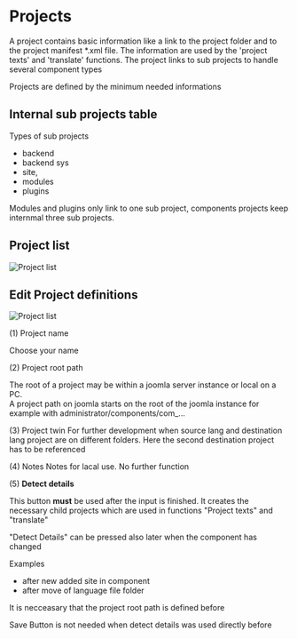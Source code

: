 # Projects

A project contains basic information like a link to the project folder and to the project manifest *.xml file. The information are used by the 'project texts' and 'translate' functions. The project links to sub projects to handle several component types

Projects are defined by the minimum needed informations

## Internal sub projects table

Types of sub projects
* backend
* backend sys
* site,
* modules
* plugins

Modules and plugins only link to one sub project, components projects keep internmal three sub projects.

## Project list

![Project list](https://github.com/ThomasFinnern/J_LangMan4ExtDevProject/blob/main/Documentation/J!4x/projects/Projects.01.png?raw=true)

## Edit Project definitions

![Project list](https://github.com/ThomasFinnern/J_LangMan4ExtDevProject/blob/main/Documentation/J!4x/projects/EditProject.01.png?raw=true)

(1) Project name

Choose your name

(2) Project root path

The root of a project may be within a joomla server instance or local on a PC.  
A project path on joomla starts on the root of the joomla instance for example with administrator/components/com_...

(3) Project twin
For further development when source lang and destination lang project are on different folders. Here the second destination project has to be referenced

(4) Notes
Notes for lacal use. No further function

(5) **Detect details**

This button **must** be used after the input is finished. It creates the necessary child projects which are used in functions "Project texts" and "translate"

"Detect Details" can be pressed also later when the component has changed 

Examples
* after new added site in component
* after move of language file folder

It is necceasary that the project root path is defined before

Save Button is not needed when detect details was used directly before

